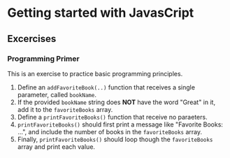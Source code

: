# Getting started with JavasCript

## Excercises

### Programming Primer

This is an exercise to practice basic programming principles.

1. Define an `addFavoriteBook(..)` function that receives a single parameter, called `bookName`.
2. If the provided `bookName` string does **NOT** have the word "Great" in it, add it to the `favoriteBooks` array.
3. Define a `printFavoriteBooks()` function that receive no paraeters.
4. `printFavoriteBooks()` should first print a message like "Favorite Books: ...", and include the number of books in the `favoriteBooks` array.
5. Finally, `printFavoriteBooks()` should loop though the `favoriteBooks` array and print each value.